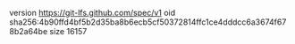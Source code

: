 version https://git-lfs.github.com/spec/v1
oid sha256:4b90ffd4bf5b2d35ba8b6ecb5cf50372814ffc1ce4dddcc6a3674f678b2a64be
size 16157
